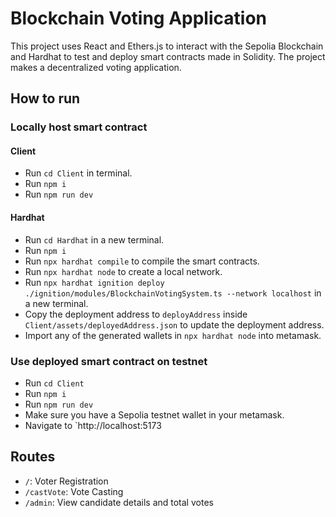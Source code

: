 # Blockchain Voting Application

This project uses React and Ethers.js to interact with the Sepolia Blockchain and Hardhat to test and deploy smart contracts made in Solidity. The project makes a decentralized voting application.

## How to run

### Locally host smart contract

#### Client

- Run `cd Client` in terminal.
- Run `npm i`
- Run `npm run dev`

#### Hardhat

- Run `cd Hardhat` in a new terminal.
- Run `npm i`
- Run `npx hardhat compile` to compile the smart contracts.
- Run `npx hardhat node` to create a local network.
- Run `npx hardhat ignition deploy ./ignition/modules/BlockchainVotingSystem.ts --network localhost` in a new terminal.
- Copy the deployment address to `deployAddress` inside `Client/assets/deployedAddress.json` to update the deployment address.
- Import any of the generated wallets in `npx hardhat node` into metamask.

### Use deployed smart contract on testnet

- Run `cd Client`
- Run `npm i`
- Run `npm run dev`
- Make sure you have a Sepolia testnet wallet in your metamask.
- Navigate to `http://localhost:5173

## Routes

- `/`: Voter Registration
- `/castVote`: Vote Casting
- `/admin`: View candidate details and total votes
